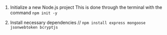 1. Initialize a new Node.js project
This is done through the terminal with the command `npm init -y`

1. Install necessary dependencies
// `npm install express mongoose jsonwebtoken bcryptjs`
